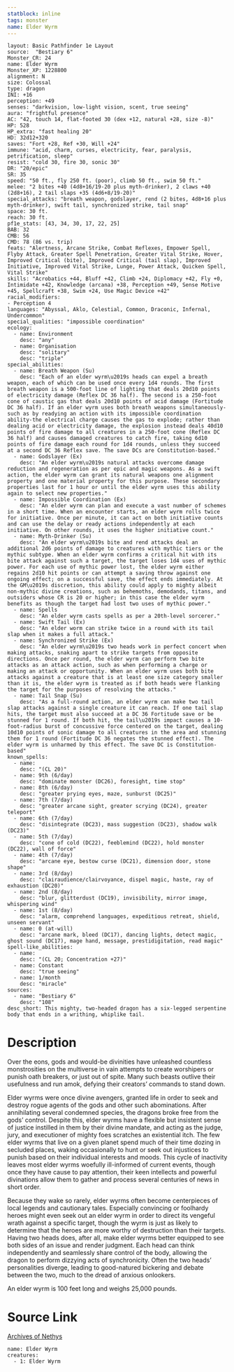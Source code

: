 ```yaml
---
statblock: inline
tags: monster
name: Elder Wyrm
---
```

```statblock
layout: Basic Pathfinder 1e Layout
source:  "Bestiary 6"
Monster_CR: 24
name: Elder Wyrm
Monster_XP: 1228800
alignment: N
size: Colossal
type: dragon
INI: +16
perception: +49
senses: "darkvision, low-light vision, scent, true seeing"
aura: "frightful presence"
AC: "42, touch 14, flat-footed 30 (dex +12, natural +28, size -8)"
HP: 528
HP_extra: "fast healing 20"
HD: 32d12+320
saves: "Fort +28, Ref +30, Will +24"
immune: "acid, charm, curses, electricity, fear, paralysis, petrification, sleep"
resist: "cold 30, fire 30, sonic 30"
DR: "20/epic"
SR: 35
speed: "50 ft., fly 250 ft. (poor), climb 50 ft., swim 50 ft."
melee: "2 bites +40 (4d8+16/19-20 plus myth-drinker), 2 claws +40 (2d8+16), 2 tail slaps +35 (4d6+8/19-20)"
special_attacks: "breath weapon, godslayer, rend (2 bites, 4d8+16 plus myth-drinker), swift tail, synchronized strike, tail snap"
space: 30 ft.
reach: 30 ft.
pf1e_stats: [43, 34, 30, 17, 22, 25]
BAB: 32
CMB: 56
CMD: 78 (86 vs. trip)
feats: "Alertness, Arcane Strike, Combat Reflexes, Empower Spell, Flyby Attack, Greater Spell Penetration, Greater Vital Strike, Hover, Improved Critical (bite), Improved Critical (tail slap), Improved Initiative, Improved Vital Strike, Lunge, Power Attack, Quicken Spell, Vital Strike"
skills: "Acrobatics +44, Bluff +42, Climb +24, Diplomacy +42, Fly +0, Intimidate +42, Knowledge (arcana) +38, Perception +49, Sense Motive +45, Spellcraft +38, Swim +24, Use Magic Device +42"
racial_modifiers:
- Perception 4
languages: "Abyssal, Aklo, Celestial, Common, Draconic, Infernal, Undercommon"
special_qualities: "impossible coordination"
ecology:
  - name: Environment
    desc: "any"
  - name: Organisation
    desc: "solitary"
    desc: "triple"
special_abilities:
  - name: Breath Weapon (Su)
    desc: "Each of an elder wyrm\u2019s heads can expel a breath weapon, each of which can be used once every 1d4 rounds. The first breath weapon is a 500-foot line of lighting that deals 20d10 points of electricity damage (Reflex DC 36 half). The second is a 250-foot cone of caustic gas that deals 20d10 points of acid damage (Fortitude DC 36 half). If an elder wyrm uses both breath weapons simultaneously-such as by readying an action with its impossible coordination ability-the electrical charge causes the gas to explode; rather than dealing acid or electricity damage, the explosion instead deals 40d10 points of fire damage to all creatures in a 250-foot cone (Reflex DC 36 half) and causes damaged creatures to catch fire, taking 6d10 points of fire damage each round for 1d4 rounds, unless they succeed at a second DC 36 Reflex save. The save DCs are Constitution-based."
  - name: Godslayer (Ex)
    desc: "An elder wyrm\u2019s natural attacks overcome damage reduction and regeneration as per epic and magic weapons. As a swift action, the elder wyrm can grant its natural weapons one alignment property and one material property for this purpose. These secondary properties last for 1 hour or until the elder wyrm uses this ability again to select new properties."
  - name: Impossible Coordination (Ex)
    desc: "An elder wyrm can plan and execute a vast number of schemes in a short time. When an encounter starts, an elder wyrm rolls twice for initiative. Once per minute, it can act on both initiative counts and can use the delay or ready actions independently at each initiative. On other rounds, it uses the higher initiative count."
  - name: Myth-Drinker (Su)
    desc: "An elder wyrm\u2019s bite and rend attacks deal an additional 2d6 points of damage to creatures with mythic tiers or the mythic subtype. When an elder wyrm confirms a critical hit with its bite attack against such a target, the target loses 1d4 uses of mythic power. For each use of mythic power lost, the elder wyrm either regains 2d10 hit points or can attempt a saving throw against one ongoing effect; on a successful save, the effect ends immediately. At the GM\u2019s discretion, this ability could apply to mighty albeit non-mythic divine creations, such as behemoths, demodands, titans, and outsiders whose CR is 20 or higher; in this case the elder wyrm benefits as though the target had lost two uses of mythic power."
  - name: Spells
    desc: "An elder wyrm casts spells as per a 20th-level sorcerer."
  - name: Swift Tail (Ex)
    desc: "An elder worm can strike twice in a round with its tail slap when it makes a full attack."
  - name: Synchronized Strike (Ex)
    desc: "An elder wyrm\u2019s two heads work in perfect concert when making attacks, snaking apart to strike targets from opposite directions. Once per round, the elder wyrm can perform two bite attacks as an attack action, such as when performing a charge or making an attack or opportunity. When an elder wyrm uses both bite attacks against a creature that is at least one size category smaller than it is, the elder wyrm is treated as if both heads were flanking the target for the purposes of resolving the attacks."
  - name: Tail Snap (Su)
    desc: "As a full-round action, an elder wyrm can make two tail slap attacks against a single creature it can reach. If one tail slap hits, the target must also succeed at a DC 36 Fortitude save or be stunned for 1 round. If both hit, the tail\u2019s impact causes a 10-foot-radius burst of concussive force centered on the target, dealing 10d10 points of sonic damage to all creatures in the area and stunning them for 1 round (Fortitude DC 36 negates the stunned effect). The elder wyrm is unharmed by this effect. The save DC is Constitution-based"
known_spells:
  - name:
    desc: "(CL 20)"
  - name: 9th (6/day)
    desc: "dominate monster (DC26), foresight, time stop"
  - name: 8th (6/day)
    desc: "greater prying eyes, maze, sunburst (DC25)"
  - name: 7th (7/day)
    desc: "greater arcane sight, greater scrying (DC24), greater teleport"
  - name: 6th (7/day)
    desc: "disintegrate (DC23), mass suggestion (DC23), shadow walk (DC23)"
  - name: 5th (7/day)
    desc: "cone of cold (DC22), feeblemind (DC22), hold monster (DC22), wall of force"
  - name: 4th (7/day)
    desc: "arcane eye, bestow curse (DC21), dimension door, stone shape"
  - name: 3rd (8/day)
    desc: "clairaudience/clairvoyance, dispel magic, haste, ray of exhaustion (DC20)"
  - name: 2nd (8/day)
    desc: "blur, glitterdust (DC19), invisibility, mirror image, whispering wind"
  - name: 1st (8/day)
    desc: "alarm, comprehend languages, expeditious retreat, shield, unseen servant"
  - name: 0 (at-will)
    desc: "arcane mark, bleed (DC17), dancing lights, detect magic, ghost sound (DC17), mage hand, message, prestidigitation, read magic"
spell-like_abilities:
  - name:
    desc: "(CL 20; Concentration +27)"
  - name: Constant
    desc: "true seeing"
  - name: 1/month
    desc: "miracle"
sources:
  - name: "Bestiary 6"
    desc: "108"
desc_short: This mighty, two-headed dragon has a six-legged serpentine body that ends in a writhing, whiplike tail.
```
# Description
Over the eons, gods and would-be divinities have unleashed countless monstrosities on the multiverse in vain attempts to create worshipers or punish oath breakers, or just out of spite. Many such beasts outlive their usefulness and run amok, defying their creators’ commands to stand down. 

Elder wyrms were once divine avengers, granted life in order to seek and destroy rogue agents of the gods and other such abominations. After annihilating several condemned species, the dragons broke free from the gods’ control. Despite this, elder wyrms have a flexible but insistent sense of justice instilled in them by their divine mandate, and acting as the judge, jury, and executioner of mighty foes scratches an existential itch. The few elder wyrms that live on a given planet spend much of their time dozing in secluded places, waking occasionally to hunt or seek out injustices to punish based on their individual interests and moods. This cycle of inactivity leaves most elder wyrms woefully ill-informed of current events, though once they have cause to pay attention, their keen intellects and powerful divinations allow them to gather and process several centuries of news in short order. 

Because they wake so rarely, elder wyrms often become centerpieces of local legends and cautionary tales. Especially convincing or foolhardy heroes might even seek out an elder wyrm in order to direct its vengeful wrath against a specific target, though the wyrm is just as likely to determine that the heroes are more worthy of destruction than their targets. Having two heads does, after all, make elder wyrms better equipped to see both sides of an issue and render judgment. Each head can think independently and seamlessly share control of the body, allowing the dragon to perform dizzying acts of synchronicity. Often the two heads’ personalities diverge, leading to good-natured bickering and debate between the two, much to the dread of anxious onlookers. 

An elder wyrm is 100 feet long and weighs 25,000 pounds.
# Source Link
[Archives of Nethys](https://aonprd.com/MonsterDisplay.aspx?ItemName=Elder%20Wyrm)
```encounter-table
name: Elder Wyrm
creatures:
  - 1: Elder Wyrm
```
